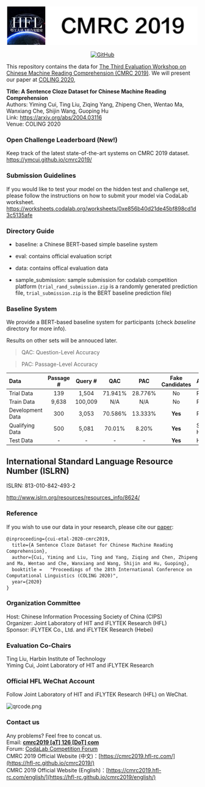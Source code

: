 <p align="center">
    <br>
    <img src="./banner.png" width="500"/>
    <br>
</p>
<p align="center">
    <a href="https://github.com/ymcui/cmrc2019/blob/master/LICENSE">
        <img alt="GitHub" src="https://img.shields.io/github/license/ymcui/cmrc2019.svg?color=blue&style=flat-square">
    </a>
</p>

This repository contains the data for [The Third Evaluation Workshop on Chinese Machine Reading Comprehension (CMRC 2019)](https://hfl-rc.github.io/cmrc2019/). We will present our paper at [COLING 2020](https://coling2020.org),

**Title: A Sentence Cloze Dataset for Chinese Machine Reading Comprehension**  
Authors: Yiming Cui, Ting Liu, Ziqing Yang, Zhipeng Chen, Wentao Ma, Wanxiang Che, Shijin Wang, Guoping Hu  
Link: https://arxiv.org/abs/2004.03116  
Venue: COLING 2020  

### Open Challenge Leaderboard (New!)

Keep track of the latest state-of-the-art systems on CMRC 2019 dataset.
https://ymcui.github.io/cmrc2019/

### Submission Guidelines

If you would like to test your model on the hidden test and challenge set, please follow the instructions on how to submit your model via CodaLab worksheet.
https://worksheets.codalab.org/worksheets/0xe856b40d21de45bf898cd1d3c5135afe


### Directory Guide

- baseline: a Chinese BERT-based simple baseline system

- eval: contains official evaluation script

- data: contains offical evaluation data

- sample_submission: sample submission for codalab competition platform (`trial_rand_submission.zip` is a randomly generated prediction file, `trial_submission.zip` is the BERT baseline prediction file)


### Baseline System

We provide a BERT-based baseline system for participants (check *baseline* directory for more info).

Results on other sets will be annouced later.

> QAC: Question-Level Accuracy

> PAC: Passage-Level Accuracy

| Data | Passage # | Query # | QAC | PAC | Fake Candidates | Availability |
| :------ | :-----: | :-----: | :-----: | :-----: | :-----: | :----- |
| Trial Data | 139 | 1,504 | 71.941% | 28.776% | No | Public |
| Train Data | 9,638 | 100,009 | N/A | N/A | No | Public |
| Development Data | 300 | 3,053 | 70.586% | 13.333% | **Yes** | Public |
| Qualifying Data | 500 | 5,081 | 70.01% | 8.20% | **Yes** | Semi-Hidden |
| Test Data | - | - |  - | - | **Yes** | Hidden |

## International Standard Language Resource Number (ISLRN)

ISLRN: 813-010-842-493-2

http://www.islrn.org/resources/resources_info/8624/


### Reference

If you wish to use our data in your research, please cite our [paper](https://arxiv.org/abs/2004.03116):
```
@inproceeding={cui-etal-2020-cmrc2019,
  title={A Sentence Cloze Dataset for Chinese Machine Reading Comprehension},
  author={Cui, Yiming and Liu, Ting and Yang, Ziqing and Chen, Zhipeng and Ma, Wentao and Che, Wanxiang and Wang, Shijin and Hu, Guoping},
  booktitle = 	"Proceedings of the 28th International Conference on Computational Linguistics (COLING 2020)",
  year={2020}
}
```


### Organization Committee
Host: Chinese Information Processing Society of China (CIPS)  
Organizer: Joint Laboratory of HIT and iFLYTEK Research (HFL)  
Sponsor: iFLYTEK Co., Ltd. and iFLYTEK Research (Hebei)  

### Evaluation Co-Chairs
Ting Liu, Harbin Institute of Technology  
Yiming Cui, Joint Laboratory of HIT and iFLYTEK Research


### Official HFL WeChat Account
Follow Joint Laboratory of HIT and iFLYTEK Research (HFL) on WeChat.

![qrcode.png](https://github.com/ymcui/cmrc2019/raw/master/qrcode.jpg)


### Contact us
Any problems? Feel free to concat us.  
Email: **[cmrc2019 [aT] 126 [DoT] com](mailto:cmrc2019@126.com)**  
Forum: [CodaLab Competition Forum](https://competitions.codalab.org/forums/19781/)  
CMRC 2019 Official Website (中文)：[https://cmrc2019.hfl-rc.com/](https://hfl-rc.github.io/cmrc2019/)  
CMRC 2019 Official Website (English)：[https://cmrc2019.hfl-rc.com/english/](https://hfl-rc.github.io/cmrc2019/english/)


